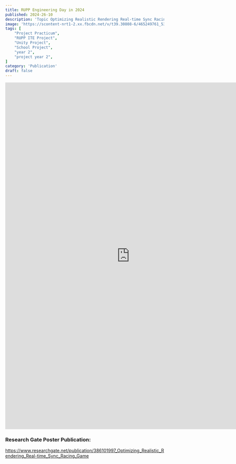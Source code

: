 ```yaml
---
title: RUPP Engineering Day in 2024
published: 2024-26-10
description: 'Topic Optimizing Realistic Rendering Real-time Sync Racing Game'
image: 'https://scontent-nrt1-2.xx.fbcdn.net/v/t39.30808-6/465249761_539139318861929_8593089022653642500_n.jpg?_nc_cat=105&ccb=1-7&_nc_sid=127cfc&_nc_eui2=AeEvLB5yAjN_efnGcqMID0rB5205Toc1txznbTlOhzW3HGaEGk0pWxOSxTmHyuZfAPP-s-m4Chp0oGTFGc_9aHgN&_nc_ohc=5w2JZeW__5kQ7kNvgF77qkc&_nc_zt=23&_nc_ht=scontent-nrt1-2.xx&_nc_gid=AS8M7ML7xerkuctGzgSyLxr&oh=00_AYChAGvJxqifNvDFk2zZqIrcHtGm4B-NId1vyhO3_QyCxw&oe=674F4C74'
tags: [ 
    "Project Practicum",
    "RUPP ITE Project",
    "Unity Project",
    "School Project",
    "year 2",
    "project year 2",
]
category: 'Publication'
draft: false 
---
```

<iframe src="https://ruppedukh-my.sharepoint.com/personal/sory_tet_2822_rupp_edu_kh/_layouts/15/embed.aspx?UniqueId=441ea083-972a-482c-81c0-582de524f82a" width="788" height="1100" frameborder="0" scrolling="no" allowfullscreen title="E-Day Poster 2024"></iframe>


### Research Gate Poster Publication: 
https://www.researchgate.net/publication/386101997_Optimizing_Realistic_Rendering_Real-time_Sync_Racing_Game